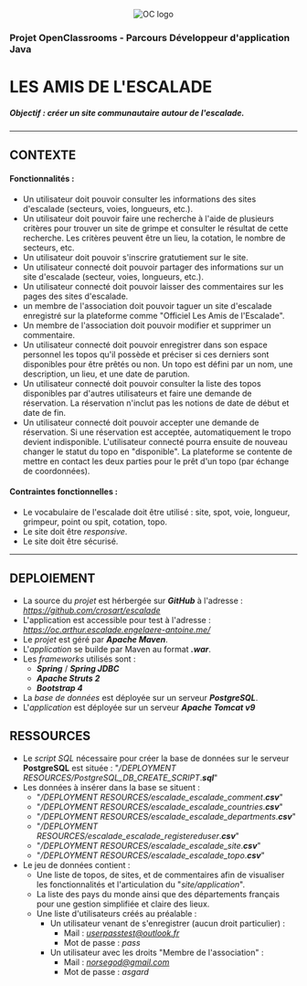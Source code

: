 <p align="center">
<img src="https://upload.wikimedia.org/wikipedia/fr/0/0d/Logo_OpenClassrooms.png" alt="OC logo">
</p>

### Projet OpenClassrooms - Parcours Développeur d'application Java
# LES AMIS DE L'ESCALADE


##### Objectif : créer un site communautaire autour de l'escalade.

<hr>

## CONTEXTE
#### Fonctionnalités :
- Un utilisateur doit  pouvoir consulter les informations des sites d'escalade (secteurs, voies, longueurs, etc.).
- Un utilisateur doit pouvoir faire une recherche à l'aide de plusieurs critères pour trouver un site de grimpe et consulter le résultat de cette recherche. Les critères peuvent être un lieu, la cotation, le nombre de secteurs, etc.
- Un utilisateur doit pouvoir s'inscrire gratutiement sur le site.
- Un utilisateur connecté doit pouvoir partager des informations sur un site d'escalade (secteur, voies, longueurs, etc.).
- Un utilisateur connecté doit pouvoir laisser des commentaires sur les pages des sites d'escalade.
- un membre de l'association doit pouvoir taguer un site d'escalade enregistré sur la plateforme comme "Officiel Les Amis de l'Escalade".
- Un membre de l'association doit pouvoir modifier et supprimer un commentaire.
- Un utilisateur connecté doit pouvoir enregistrer dans son espace personnel les topos qu'il possède et préciser si ces derniers sont disponibles pour être prêtés ou non. Un topo est défini par un nom, une description, un lieu, et une date de parution.
- Un utilisateur connecté doit pouvoir consulter la liste des topos disponibles par d'autres utilisateurs et faire une demande de réservation. La réservation n'inclut pas les notions de date de début et date de fin.
- Un utilisateur connecté doit pouvoir accepter une demande de réservation. Si une réservation est acceptée, automatiquement le tropo devient indisponible. L'utilisateur connecté pourra ensuite de nouveau changer le statut du topo en "disponible". La plateforme se contente de mettre en contact les deux parties pour le prêt d'un topo (par échange de coordonnées).

#### Contraintes fonctionnelles :
- Le vocabulaire de l'escalade doit être utilisé : site, spot, voie, longueur, grimpeur, point ou spit, cotation, topo.
- Le site doit être *responsive*.
- Le site doit être sécurisé.

<hr>

## DEPLOIEMENT
- La source du *projet* est hérbergée sur ***GitHub*** à l'adresse : *https://github.com/crosart/escalade*
- L'application est accessible pour test à l'adresse : *https://oc.arthur.escalade.engelaere-antoine.me/*
- Le *projet* est géré par ***Apache Maven***.
- L'*application* se builde par Maven au format ***.war***.
- Les *frameworks* utilisés sont :
  - ***Spring*** / ***Spring JDBC***
  - ***Apache Struts 2***
  - ***Bootstrap 4***
- La *base de données* est déployée sur un serveur ***PostgreSQL***.
- L'*application* est déployée sur un serveur ***Apache Tomcat v9***

## RESSOURCES
- Le *script SQL* nécessaire pour créer la base de données sur le serveur **PostgreSQL** est située : "*/DEPLOYMENT RESOURCES/PostgreSQL_DB_CREATE_SCRIPT*.***sql***"
- Les données à insérer dans la base se situent :
    - "*/DEPLOYMENT RESOURCES/escalade_escalade_comment*.***csv***"
    - "*/DEPLOYMENT RESOURCES/escalade_escalade_countries*.***csv***"
    - "*/DEPLOYMENT RESOURCES/escalade_escalade_departments*.***csv***"
    - "*/DEPLOYMENT RESOURCES/escalade_escalade_registereduser*.***csv***"
    - "*/DEPLOYMENT RESOURCES/escalade_escalade_site*.***csv***"
    - "*/DEPLOYMENT RESOURCES/escalade_escalade_topo*.***csv***"
- Le jeu de données contient :
    - Une liste de topos, de sites, et de commentaires afin de visualiser les fonctionnalités et l'articulation du "*site/application*".
    - La liste des pays du monde ainsi que des départements français pour une gestion simplifiée et claire des lieux.
    - Une liste d'utilisateurs créés au préalable :
        - Un utilisateur venant de s'enregistrer (aucun droit particulier) :
            - Mail : *userpasstest@outlook.fr*
            - Mot de passe : *pass*
        - Un utilisateur avec les droits "Membre de l'association" :
            - Mail : *norsegod@gmail.com*
            - Mot de passe : *asgard*